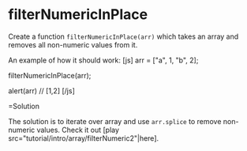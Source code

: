 
# filterNumericInPlace 

Create a function `filterNumericInPlace(arr)` which takes an array and removes all non-numeric values from it.

An example of how it should work:
[js]
arr = ["a", 1, "b", 2];

filterNumericInPlace(arr);

alert(arr)  // [1,2]
[/js]

=Solution

The solution is to iterate over array and use `arr.splice` to remove non-numeric values. Check it out [play src="tutorial/intro/array/filterNumeric2"|here].


